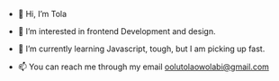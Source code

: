 - 👋 Hi, I’m Tola
- 👀 I’m interested in frontend Development and design.
- 🌱 I’m currently learning Javascript, tough, but I am picking up fast.

- 📫 You can reach me through my email oolutolaowolabi@gmail.com

<!---
owolabiolutola/owolabiolutola is a ✨ special ✨ repository because its `README.md` (this file) appears on your GitHub profile.
You can click the Preview link to take a look at your changes.
--->
